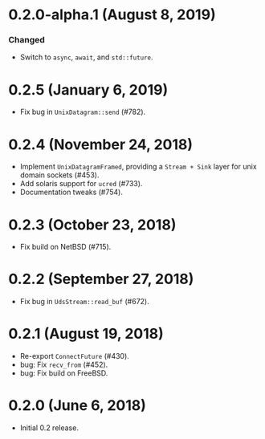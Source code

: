 # 0.2.0-alpha.1 (August 8, 2019)

### Changed
- Switch to `async`, `await`, and `std::future`.

# 0.2.5 (January 6, 2019)

* Fix bug in `UnixDatagram::send` (#782).

# 0.2.4 (November 24, 2018)

* Implement `UnixDatagramFramed`, providing a `Stream + Sink` layer for
  unix domain sockets (#453).
* Add solaris support for `ucred` (#733).
* Documentation tweaks (#754).

# 0.2.3 (October 23, 2018)

* Fix build on NetBSD (#715).

# 0.2.2 (September 27, 2018)

* Fix bug in `UdsStream::read_buf` (#672).

# 0.2.1 (August 19, 2018)

* Re-export `ConnectFuture` (#430).
* bug: Fix `recv_from` (#452).
* bug: Fix build on FreeBSD.

# 0.2.0 (June 6, 2018)

* Initial 0.2 release.
